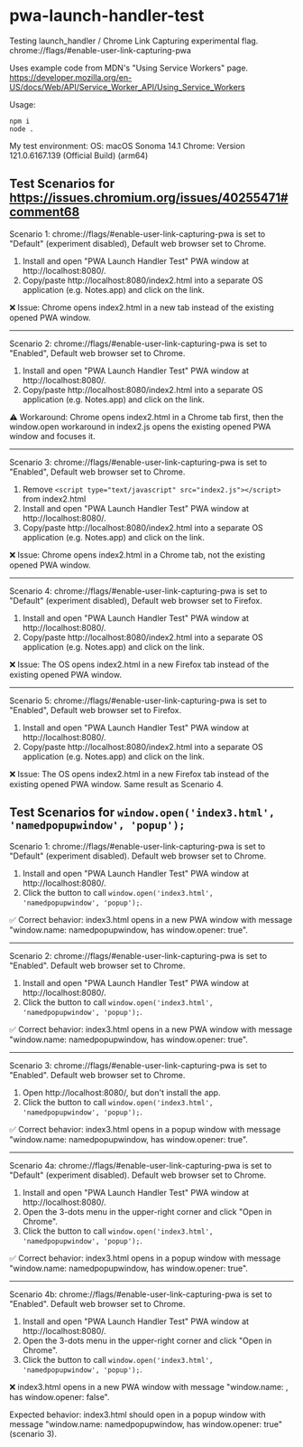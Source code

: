 # pwa-launch-handler-test

Testing launch_handler / Chrome Link Capturing experimental flag.
chrome://flags/#enable-user-link-capturing-pwa

Uses example code from MDN's "Using Service Workers" page.
https://developer.mozilla.org/en-US/docs/Web/API/Service_Worker_API/Using_Service_Workers

Usage:
```
npm i
node .
```

My test environment:
OS: macOS Sonoma 14.1
Chrome: Version 121.0.6167.139 (Official Build) (arm64)

## Test Scenarios for https://issues.chromium.org/issues/40255471#comment68

Scenario 1: chrome://flags/#enable-user-link-capturing-pwa is set to "Default" (experiment disabled),
Default web browser set to Chrome.
1. Install and open "PWA Launch Handler Test" PWA window at http://localhost:8080/.
2. Copy/paste http://localhost:8080/index2.html into a separate OS application (e.g. Notes.app)
and click on the link.

:x: Issue: Chrome opens index2.html in a new tab instead of the existing opened PWA window.

---

Scenario 2: chrome://flags/#enable-user-link-capturing-pwa is set to "Enabled",
Default web browser set to Chrome.
1. Install and open "PWA Launch Handler Test" PWA window at http://localhost:8080/.
2. Copy/paste http://localhost:8080/index2.html into a separate OS application (e.g. Notes.app)
and click on the link.

:warning: Workaround: Chrome opens index2.html in a Chrome tab first,
then the window.open workaround in index2.js opens
the existing opened PWA window and focuses it.

---

Scenario 3: chrome://flags/#enable-user-link-capturing-pwa is set to "Enabled",
Default web browser set to Chrome.
1. Remove `<script type="text/javascript" src="index2.js"></script>`
from index2.html
2. Install and open "PWA Launch Handler Test" PWA window at http://localhost:8080/.
3. Copy/paste http://localhost:8080/index2.html into a separate OS application (e.g. Notes.app)
and click on the link.

:x: Issue: Chrome opens index2.html in a Chrome tab, not the existing opened PWA window.

---

Scenario 4: chrome://flags/#enable-user-link-capturing-pwa is set to "Default" (experiment disabled),
Default web browser set to Firefox.
1. Install and open "PWA Launch Handler Test" PWA window at http://localhost:8080/.
2. Copy/paste http://localhost:8080/index2.html into a separate OS application (e.g. Notes.app)
and click on the link.

:x: Issue: The OS opens index2.html in a new Firefox tab instead of the existing opened PWA window.

---

Scenario 5: chrome://flags/#enable-user-link-capturing-pwa is set to "Enabled",
Default web browser set to Firefox.
1. Install and open "PWA Launch Handler Test" PWA window at http://localhost:8080/.
2. Copy/paste http://localhost:8080/index2.html into a separate OS application (e.g. Notes.app)
and click on the link.

:x: Issue: The OS opens index2.html in a new Firefox tab instead of the existing opened PWA window.
Same result as Scenario 4.

## Test Scenarios for `window.open('index3.html', 'namedpopupwindow', 'popup');`

Scenario 1: chrome://flags/#enable-user-link-capturing-pwa is set to "Default" (experiment disabled).
Default web browser set to Chrome.
1. Install and open "PWA Launch Handler Test" PWA window at http://localhost:8080/.
2. Click the button to call `window.open('index3.html', 'namedpopupwindow', 'popup');`.

:white_check_mark: Correct behavior: index3.html opens in a new PWA window with message "window.name: namedpopupwindow, has window.opener: true".

---

Scenario 2: chrome://flags/#enable-user-link-capturing-pwa is set to "Enabled".
Default web browser set to Chrome.
1. Install and open "PWA Launch Handler Test" PWA window at http://localhost:8080/.
2. Click the button to call `window.open('index3.html', 'namedpopupwindow', 'popup');`.

:white_check_mark: Correct behavior: index3.html opens in a new PWA window with message "window.name: namedpopupwindow, has window.opener: true".

---

Scenario 3: chrome://flags/#enable-user-link-capturing-pwa is set to "Enabled".
Default web browser set to Chrome.
1. Open http://localhost:8080/, but don't install the app.
2. Click the button to call `window.open('index3.html', 'namedpopupwindow', 'popup');`.

:white_check_mark: Correct behavior: index3.html opens in a popup window with message "window.name: namedpopupwindow, has window.opener: true".

---

Scenario 4a: chrome://flags/#enable-user-link-capturing-pwa is set to "Default" (experiment disabled).
Default web browser set to Chrome.
1. Install and open "PWA Launch Handler Test" PWA window at http://localhost:8080/.
2. Open the 3-dots menu in the upper-right corner and click "Open in Chrome".
3. Click the button to call `window.open('index3.html', 'namedpopupwindow', 'popup');`.

:white_check_mark: Correct behavior: index3.html opens in a popup window with message "window.name: namedpopupwindow, has window.opener: true".

---

Scenario 4b: chrome://flags/#enable-user-link-capturing-pwa is set to "Enabled".
Default web browser set to Chrome.
1. Install and open "PWA Launch Handler Test" PWA window at http://localhost:8080/.
2. Open the 3-dots menu in the upper-right corner and click "Open in Chrome".
3. Click the button to call `window.open('index3.html', 'namedpopupwindow', 'popup');`.

:x: index3.html opens in a new PWA window with message "window.name: , has window.opener: false".

Expected behavior: index3.html should open in a popup window with message "window.name: namedpopupwindow, has window.opener: true" (scenario 3).
